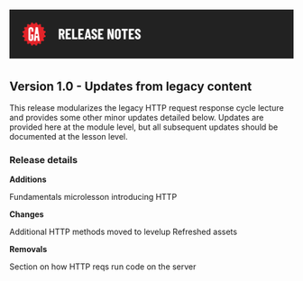 # ![HTTP Request-Response Cycle - Release Notes](../assets/release-notes.png)

## Version 1.0 - Updates from legacy content

This release modularizes the legacy HTTP request response cycle lecture and provides some other minor updates detailed below. Updates are provided here at the module level, but all subsequent updates should be documented at the lesson level.

### Release details

**Additions**

Fundamentals microlesson introducing HTTP

**Changes**

Additional HTTP methods moved to levelup
Refreshed assets

**Removals**

Section on how HTTP reqs run code on the server